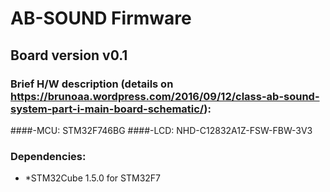 # AB-SOUND Firmware

## Board version v0.1

### Brief H/W description (details on https://brunoaa.wordpress.com/2016/09/12/class-ab-sound-system-part-i-main-board-schematic/):
####-MCU: STM32F746BG
####-LCD: NHD-C12832A1Z-FSW-FBW-3V3

### Dependencies:
* *STM32Cube 1.5.0 for STM32F7
